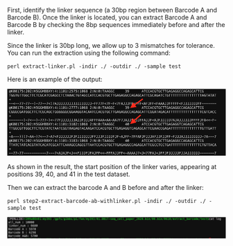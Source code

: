 First, identify the linker sequence (a 30bp region between Barcode A and Barcode B). Once the linker is located, you can extract Barcode A and Barcode B by checking the 8bp sequences immediately before and after the linker.

Since the linker is 30bp long, we allow up to 3 mismatches for tolerance. You can run the extraction using the following command:

```
perl extract-linker.pl -indir ./ -outdir ./ -sample test
```

Here is an example of the output:

<p><img src="https://github.com/MingyuYang-Yale/DBiT-seq/blob/master/Pre-processing/Extract-Barcode/result.png" alt="foo bar" title="train &amp; tracks" /></p>

As shown in the result, the start position of the linker varies, appearing at positions 39, 40, and 41 in the test dataset.

Then we can extract the barcode A and B before and after the linker:
```
perl step2-extract-barcode-ab-withlinker.pl -indir ./ -outdir ./ -sample test
```
<p><img src="https://github.com/MingyuYang-Yale/DBiT-seq/blob/master/Pre-processing/Extract-Barcode/stat.png" alt="foo bar" title="train &amp; tracks" /></p>
